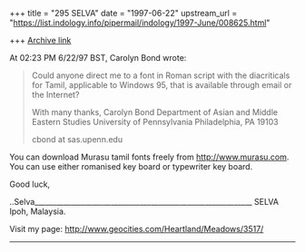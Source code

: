 +++
title = "295 SELVA"
date = "1997-06-22"
upstream_url = "https://list.indology.info/pipermail/indology/1997-June/008625.html"

+++
[Archive link](https://list.indology.info/pipermail/indology/1997-June/008625.html)

At 02:23 PM 6/22/97 BST, Carolyn Bond wrote:
>Could anyone direct me to a font in Roman script with the diacriticals 
>for Tamil, applicable to Windows 95, that is available through email or the 
>Internet?
>
>With many thanks,
>Carolyn Bond
>Department of Asian and Middle Eastern Studies
>University of Pennsylvania
>Philadelphia, PA  19103
>
>cbond at sas.upenn.edu
>
>
You can download Murasu tamil fonts freely from http://www.murasu.com.
You can use either romanised key board or typewriter key board.

Good luck,

..Selva____________________________________________________________
SELVA
Ipoh,
Malaysia.

Visit my page:  http://www.geocities.com/Heartland/Meadows/3517/
____________________________________________________________




